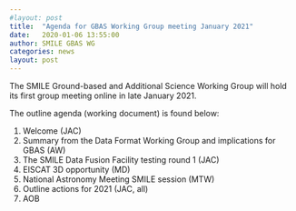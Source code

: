 ```yaml
---
#layout: post
title:  "Agenda for GBAS Working Group meeting January 2021"
date:   2020-01-06 13:55:00
author: SMILE GBAS WG
categories: news
layout: post
---
```


The SMILE Ground-based and Additional Science Working Group will hold its first group meeting online in late January 2021.

The outline agenda (working document) is found below:

1. Welcome (JAC)
2. Summary from the Data Format Working Group and implications for GBAS (AW)
3. The SMILE Data Fusion Facility testing round 1 (JAC)
4. EISCAT 3D opportunity (MD)
5. National Astronomy Meeting SMILE session (MTW)
6. Outline actions for 2021 (JAC, all)
7. AOB